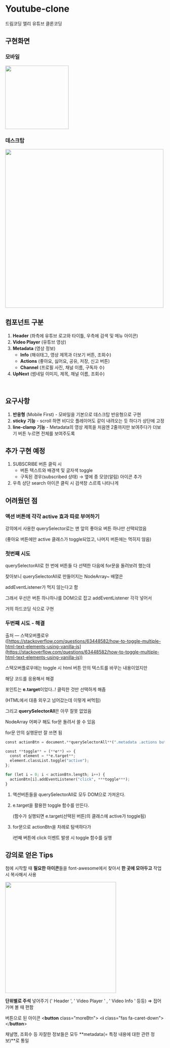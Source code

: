 # Youtube-clone
드림코딩 엘리 유튜브 클론코딩
<br/>

## 구현화면
### 모바일
<img src="https://i.esdrop.com/d/KwrGH1p1Zl/JZQ54lv8dn.png" width="200" height="auto">

### 데스크탑
<img src="https://i.esdrop.com/d/KwrGH1p1Zl/82DC6S6ymp.png" width="500" height="auto">
<br/>

## 컴포넌트 구분
1. **Header** (좌측에 유튜브 로고와 타이틀, 우측에 검색 및 메뉴 아이콘)
2. **Video Player** (유튜브 영상)
3. **Metadata** (영상 정보)
    - **Info** (해쉬태그, 영상 제목과 더보기 버튼, 조회수)
    - **Actions** (좋아요, 싫어요, 공유, 저장, 신고 버튼)
    - **Channel** (프로필 사진, 채널 이름, 구독자 수)
4. **UpNext** (썸네일 이미지, 제목, 채널 이름, 조회수)
<br/>

## 요구사항
1. **반응형** (Mobile First) - 모바일을 기본으로 데스크탑 반응형으로 구현
2. **sticky** **기능** - scroll 하면 비디오 플레이어도 같이 내려오는 듯 하다가 상단에 고정
3. **line-clamp 기능** - Metadata의 영상 제목을 처음엔 2줄까지만 보여주다가 더보기 버튼 누르면 전체를 보여주도록

## 추가 구현 예정
1. SUBSCRIBE 버튼 클릭 시
    - 버튼 텍스트와 배경색 및 글자색 toggle
    - 구독된 경우(subscribed 상태) → 옆에 종 모양(알림) 아이콘 추가
2. 우측 상단 search 아이콘 클릭 시 검색창 스르륵 나타나게

## 어려웠던 점
### 액션 버튼에 각각 active 효과 따로 부여하기

강의에서 사용한 querySelector로는 맨 앞의 좋아요 버튼 하나만 선택되었음

(좋아요 버튼에만 active 클래스가 toggle되었고, 나머지 버튼에는 먹히지 않음)

### 첫번째 시도

querySelectorAll로 한 번에 버튼들 다 선택한 다음에 for문을 돌려보려 했는데

찾아보니 querySelectorAll로 만들어지는 NodeArray~ 배열은 

addEventListener가 먹지 않는다고 함

그래서 우선은 버튼 하나하나를 DOM으로 잡고 addEventListener 각각 넣어서 

거의 하드코딩 식으로 구현

### 두번째 시도 - 해결

출처 — 스택오버플로우 ([https://stackoverflow.com/questions/63448582/how-to-toggle-multiple-html-text-elements-using-vanilla-js](https://stackoverflow.com/questions/63448582/how-to-toggle-multiple-html-text-elements-using-vanilla-js))

스택오버플로우에는 toggle 시 html 버튼 안의 텍스트를 바꾸는 내용이었지만 

해당 코드를 응용해서 해결

포인트는 **e.target**이었다..! 클릭한 것만 선택하게 해줌

(HTML에서 대충 외우고 넘어갔는데 이렇게 써먹힘)

그리고 **querySelectorAll**은 아무 잘못 없었음

NodeArray 어쩌구 해도 for문 돌려서 쓸 수 있음

for문 안의 실행문만 잘 쓰면 됨

```python
const actionBtn = document.**querySelectorAll**(".metadata .actions button i");

const **toggle** = (**e**) => {
  const element = **e.target**;
  element.classList.toggle("active");
};

for (let i = 0; i < actionBtn.length; i++) {
  actionBtn[i].addEventListener("click", ***toggle***);
}
```

1. 액션버튼들을 querySelectorAll로 모두 DOM으로 가져온다.
2. e.target을 활용한 toggle 함수를 만든다.

    (함수가 실행되면 e.target(선택된 버튼)의 클래스에 active가 toggle됨)

3. for문으로 actionBtn을 차례로 탐색하다가 

    i번째 버튼에 click 이벤트 발생 시 toggle 함수를 실행
    
## 강의로 얻은 Tips

첨에 시작할 때 **필요한 아이콘**들을 
font-awesome에서 찾아서 **한 곳에 모아두고** 
작업 시 복사해서 사용

<img src="https://s3-us-west-2.amazonaws.com/secure.notion-static.com/16e44b36-3157-41f4-a39b-da4d1979f68a/Untitled.png" width="350" height="auto">

**단위별로 주석** 넣어주기 
(' Header ', ' Video Player ' , ' Video Info ' 등등)
   ⇒ 접어가며 볼 때 편함

버튼으로 된 아이콘
<**button** class="moreBtn">
    <**i** class="fas fa-caret-down"></i>
</**button**>

채널명, 조회수 등 자잘한 정보들은 
모두 **metadata(= 특정 내용에 대한 관련 정보)**로 통일
 
